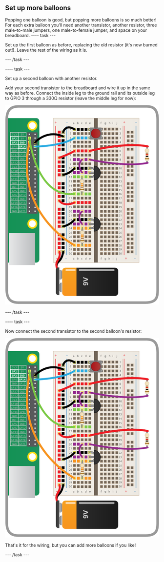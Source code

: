 ## Set up more balloons

Popping one balloon is good, but popping more balloons is so much better! For each extra balloon you'll need another transistor, another resistor, three male-to-male jumpers, one male-to-female jumper, and space on your breadboard.
---- task ---

Set up the first balloon as before, replacing the old resistor (it's now burned out!). Leave the rest of the wiring as it is.

--- /task ---

---- task ---

Set up a second balloon with another resistor.

Add your second transistor to the breadboard and wire it up in the same way as before. Connect the inside leg to the ground rail and its outside leg to GPIO 3 through a 330Ω resistor (leave the middle leg for now):

![](images/connect-second-transistor.png)

--- /task ---

---- task ---

Now connect the second transistor to the second balloon's resistor:

![](images/connect-second-transistor-resistor.png)

That's it for the wiring, but you can add more balloons if you like!

--- /task ---



